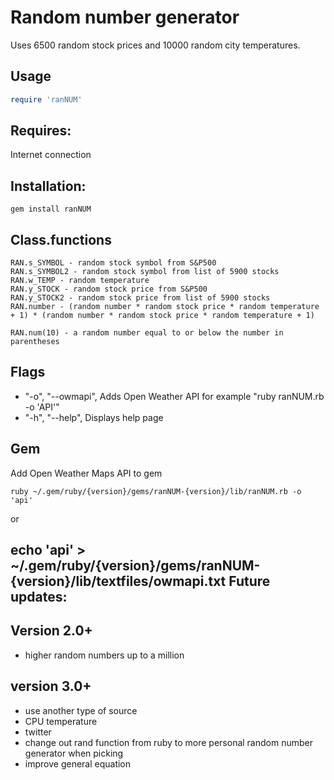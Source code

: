 Random number generator 
=============

Uses 6500 random stock prices and 10000 random city temperatures.

Usage
-----

```ruby
require 'ranNUM'
```

Requires:
-----
Internet connection

Installation: 
-----
```
gem install ranNUM
```
Class.functions
-----

```
RAN.s_SYMBOL - random stock symbol from S&P500
RAN.s_SYMBOL2 - random stock symbol from list of 5900 stocks
RAN.w_TEMP - random temperature
RAN.y_STOCK - random stock price from S&P500
RAN.y_STOCK2 - random stock price from list of 5900 stocks
RAN.number - (random number * random stock price * random temperature + 1) * (random number * random stock price * random temperature + 1)

RAN.num(10) - a random number equal to or below the number in parentheses
```

Flags
-----

* "-o", "--owmapi", Adds Open Weather API for example "ruby ranNUM.rb -o 'API'"
* "-h", "--help", Displays help page

Gem
-----

Add Open Weather Maps API to gem
```
ruby ~/.gem/ruby/{version}/gems/ranNUM-{version}/lib/ranNUM.rb -o 'api'
```
or

echo 'api' > ~/.gem/ruby/{version}/gems/ranNUM-{version}/lib/textfiles/owmapi.txt
Future updates:
-----

Version 2.0+
-----

* higher random numbers up to a million


version 3.0+
-----

* use another type of source
* CPU temperature
* twitter
* change out rand function from ruby to more personal random number generator when picking
* improve general equation

